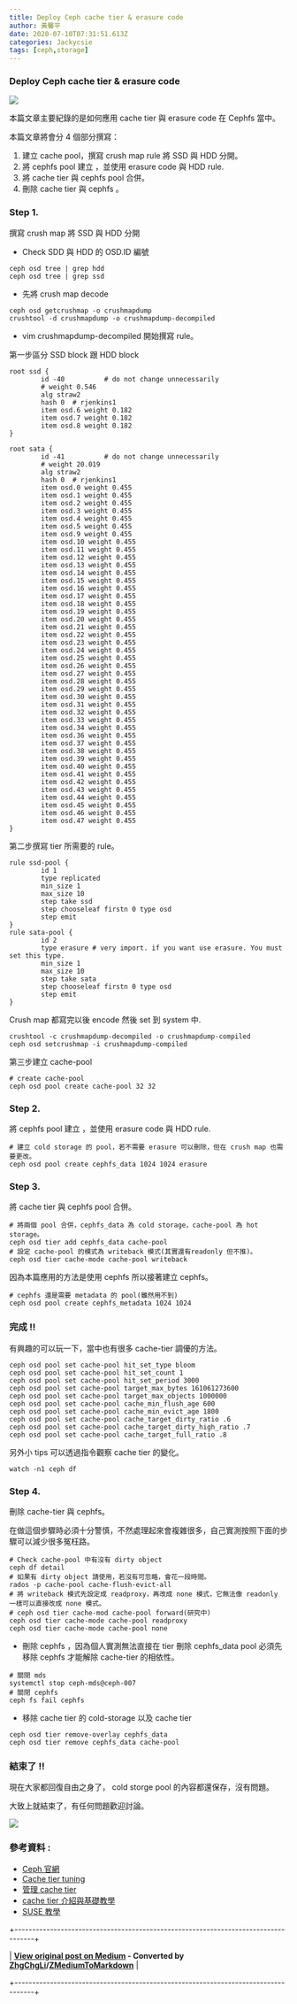 ```yaml
---
title: Deploy Ceph cache tier & erasure code
author: 黃馨平
date: 2020-07-10T07:31:51.613Z
categories: Jackycsie
tags: [ceph,storage]
---
```


### Deploy Ceph cache tier & erasure code


![](assets/9132e0ee7018/1*e7-XWTx6MvNk_3K1SONq_Q.jpeg)


本篇文章主要紀錄的是如何應用 cache tier 與 erasure code 在 Cephfs 當中。

本篇文章將會分 4 個部分撰寫：
1. 建立 cache pool，撰寫 crush map rule 將 SSD 與 HDD 分開。
2. 將 cephfs pool 建立 ，並使用 erasure code 與 HDD rule.
3. 將 cache tier 與 cephfs pool 合併。
4. 刪除 cache tier 與 cephfs 。
### Step 1.

撰寫 crush map 將 SSD 與 HDD 分開
- Check SDD 與 HDD 的 OSD.ID 編號

```
ceph osd tree | grep hdd
ceph osd tree | grep ssd
```
- 先將 crush map decode

```
ceph osd getcrushmap -o crushmapdump
crushtool -d crushmapdump -o crushmapdump-decompiled
```
- vim crushmapdump-decompiled 開始撰寫 rule。


第一步區分 SSD block 跟 HDD block
```
root ssd {
        id -40          # do not change unnecessarily
        # weight 0.546
        alg straw2
        hash 0  # rjenkins1
        item osd.6 weight 0.182
        item osd.7 weight 0.182
        item osd.8 weight 0.182
}
```
```
root sata {
        id -41          # do not change unnecessarily
        # weight 20.019
        alg straw2
        hash 0  # rjenkins1
        item osd.0 weight 0.455
        item osd.1 weight 0.455
        item osd.2 weight 0.455
        item osd.3 weight 0.455
        item osd.4 weight 0.455
        item osd.5 weight 0.455
        item osd.9 weight 0.455
        item osd.10 weight 0.455
        item osd.11 weight 0.455
        item osd.12 weight 0.455
        item osd.13 weight 0.455
        item osd.14 weight 0.455
        item osd.15 weight 0.455
        item osd.16 weight 0.455
        item osd.17 weight 0.455
        item osd.18 weight 0.455
        item osd.19 weight 0.455
        item osd.20 weight 0.455
        item osd.21 weight 0.455
        item osd.22 weight 0.455
        item osd.23 weight 0.455
        item osd.24 weight 0.455
        item osd.25 weight 0.455
        item osd.26 weight 0.455
        item osd.27 weight 0.455
        item osd.28 weight 0.455
        item osd.29 weight 0.455
        item osd.30 weight 0.455
        item osd.31 weight 0.455
        item osd.32 weight 0.455
        item osd.33 weight 0.455
        item osd.34 weight 0.455
        item osd.36 weight 0.455
        item osd.37 weight 0.455
        item osd.38 weight 0.455
        item osd.39 weight 0.455
        item osd.40 weight 0.455
        item osd.41 weight 0.455
        item osd.42 weight 0.455
        item osd.43 weight 0.455
        item osd.44 weight 0.455
        item osd.45 weight 0.455
        item osd.46 weight 0.455
        item osd.47 weight 0.455
}        
```

第二步撰寫 tier 所需要的 rule。
```
rule ssd-pool {
        id 1
        type replicated
        min_size 1
        max_size 10
        step take ssd
        step chooseleaf firstn 0 type osd
        step emit
}
rule sata-pool {
        id 2
        type erasure # very import. if you want use erasure. You must set this type.
        min_size 1
        max_size 10
        step take sata
        step chooseleaf firstn 0 type osd
        step emit
}
```

Crush map 都寫完以後 encode 然後 set 到 system 中.
```
crushtool -c crushmapdump-decompiled -o crushmapdump-compiled
ceph osd setcrushmap -i crushmapdump-compiled
```

第三步建立 cache-pool
```
# create cache-pool
ceph osd pool create cache-pool 32 32
```
### Step 2.

將 cephfs pool 建立 ，並使用 erasure code 與 HDD rule.
```
# 建立 cold storage 的 pool，若不需要 erasure 可以刪除，但在 crush map 也需要更改。
ceph osd pool create cephfs_data 1024 1024 erasure
```
### Step 3.

將 cache tier 與 cephfs pool 合併。
```
# 將兩個 pool 合併，cephfs_data 為 cold storage，cache-pool 為 hot storage。
ceph osd tier add cephfs_data cache-pool
# 設定 cache-pool 的模式為 writeback 模式(其實還有readonly 但不推)。
ceph osd tier cache-mode cache-pool writeback
```

因為本篇應用的方法是使用 cephfs 所以接著建立 cephfs。
```
# cephfs 還是需要 metadata 的 pool(雖然用不到)
ceph osd pool create cephfs_metadata 1024 1024
```
### 完成 !!

有興趣的可以玩一下，當中也有很多 cache-tier 調優的方法。
```
ceph osd pool set cache-pool hit_set_type bloom
ceph osd pool set cache-pool hit_set_count 1
ceph osd pool set cache-pool hit_set_period 3000
ceph osd pool set cache-pool target_max_bytes 161061273600
ceph osd pool set cache-pool target_max_objects 1000000
ceph osd pool set cache-pool cache_min_flush_age 600
ceph osd pool set cache-pool cache_min_evict_age 1800
ceph osd pool set cache-pool cache_target_dirty_ratio .6
ceph osd pool set cache-pool cache_target_dirty_high_ratio .7
ceph osd pool set cache-pool cache_target_full_ratio .8
```

另外小 tips 可以透過指令觀察 cache tier 的變化。
```
watch -n1 ceph df 
```
### Step 4.

刪除 cache-tier 與 cephfs。

在做這個步驟時必須十分警慎，不然處理起來會複雜很多，自己實測按照下面的步驟可以減少很多冤枉路。
```
# Check cache-pool 中有沒有 dirty object
ceph df detail
# 如果有 dirty object 請使用，若沒有可忽略，會花一段時間。
rados -p cache-pool cache-flush-evict-all
# 將 writeback 模式先設定成 readproxy，再改成 none 模式，它無法像 readonly 一樣可以直接改成 none 模式。
# ceph osd tier cache-mod cache-pool forward(研究中)
ceph osd tier cache-mode cache-pool readproxy
ceph osd tier cache-mode cache-pool none
```
- 刪除 cephfs ，因為個人實測無法直接在 tier 刪除 cephfs_data pool 必須先移除 cephfs 才能解除 cache-tier 的相依性。

```
# 關閉 mds
systemctl stop ceph-mds@ceph-007
# 關閉 cephfs
ceph fs fail cephfs
```
- 移除 cache tier 的 cold-storage 以及 cache tier

```
ceph osd tier remove-overlay cephfs_data
ceph osd tier remove cephfs_data cache-pool
```
### 結束了 !!

現在大家都回復自由之身了， cold storge pool 的內容都還保存，沒有問題。

大致上就結束了，有任何問題歡迎討論。


![](assets/9132e0ee7018/1*G4p-DfRg6q3RFd9EJFzhLQ.jpeg)

### 參考資料 :
- [Ceph 官網](https://docs.ceph.com/docs/jewel/rados/operations/cache-tiering/)
- [Cache tier tuning](https://yq.aliyun.com/articles/606731)
- [管理 cache tier](https://www.cnblogs.com/breezey/p/11080532.html)
- [cache tier 介紹與基礎教學](https://yq.aliyun.com/articles/606731)
- [SUSE 教學](https://documentation.suse.com/zh-cn/ses/5.5/html/ses-all/cha-ceph-tiered.html)



+-----------------------------------------------------------------------------------+

| **[View original post on Medium](https://medium.com/jacky-life/deploy-ceph-cache-tier-erasure-code-9132e0ee7018) - Converted by [ZhgChgLi](https://zhgchg.li)/[ZMediumToMarkdown](https://github.com/ZhgChgLi/ZMediumToMarkdown)** |

+-----------------------------------------------------------------------------------+

